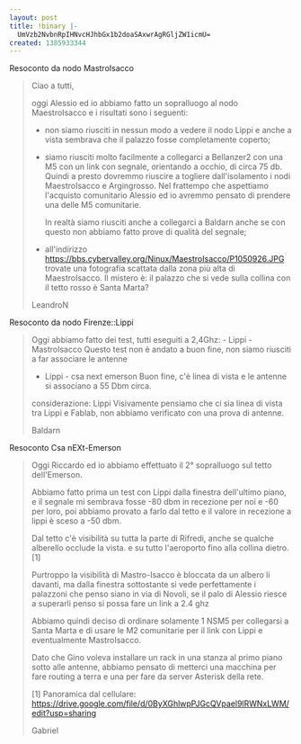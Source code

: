 ```yaml
---
layout: post
title: !binary |-
  UmVzb2NvbnRpIHNvcHJhbGx1b2doaSAxwrAgRGljZW1icmU=
created: 1385933344
---
```

Resoconto da nodo MastroIsacco
<blockquote>Ciao a tutti,

oggi Alessio ed io abbiamo fatto un sopralluogo al nodo MaestroIsacco e
i risultati sono i seguenti:

- non siamo riusciti in nessun modo a vedere il nodo Lippi e anche a
  vista sembrava che il palazzo fosse completamente coperto;

- siamo riusciti molto facilmente a collegarci a Bellanzer2 con una M5
  con un link con segnale, orientando a occhio, di circa 75 db. Quindi a
  presto dovremmo riuscire a togliere dall'isolamento i nodi
  MaestroIsacco e Argingrosso. Nel frattempo che aspettiamo l'acquisto
  comunitario Alessio ed io avremmo pensato di prendere una delle M5
  comunitarie.

  In realtà siamo riusciti anche a collegarci a Baldarn anche se con
  questo non abbiamo fatto prove di qualità del segnale;

- all'indirizzo
  https://bbs.cybervalley.org/Ninux/MaestroIsacco/P1050926.JPG trovate
  una fotografia scattata dalla zona più alta di MaestroIsacco. Il
  mistero è: il palazzo che si vede sulla collina con il tetto rosso è
  Santa Marta?

LeandroN
</blockquote>

Resoconto da nodo Firenze::Lippi
<blockquote>
Oggi abbiamo fatto dei test, tutti eseguiti a 2,4Ghz:
- Lippi - MastroIsacco
Questo test non è andato a buon fine, non siamo riusciti a far associare le
antenne

- Lippi - csa next emerson
Buon fine, c'è linea di vista e le antenne si associano a 55 Dbm circa.

considerazione:
Lippi
Visivamente pensiamo che ci sia linea di vista tra Lippi e Fablab, non
abbiamo verificato con una prova di antenne.

Baldarn
</blockquote>

Resoconto Csa nEXt-Emerson 
<blockquote>

Oggi Riccardo ed io abbiamo effettuato il 2° sopralluogo sul tetto
dell'Emerson.

Abbiamo fatto prima un test con Lippi dalla finestra dell'ultimo
piano, e il segnale mi sembrava fosse -80 dbm in recezione per noi e
-60 per loro, poi abbiamo provato a farlo dal tetto e il valore in
recezione a lippi è sceso a -50 dbm.

Dal tetto c'è visibilità su tutta la parte di Rifredi, anche se
qualche alberello occlude la vista. e su tutto l'aeroporto fino alla
collina dietro. [1]

Purtroppo la visibilità di Mastro-Isacco è bloccata da un albero li
davanti, ma dalla finestra sottostante si vede perfettamente i
palazzoni che penso siano in via di Novoli, se il palo di Alessio
riesce a superarli penso si possa fare un link a 2.4 ghz


Abbiamo quindi deciso di ordinare solamente 1 NSM5 per collegarsi a
Santa Marta e di usare le M2 comunitarie per il link con Lippi e
eventualmente MastroIsacco.

Dato che Gino voleva installare un rack in una stanza al primo piano
sotto alle antenne, abbiamo pensato di metterci una macchina per fare
routing a terra e una per fare da server Asterisk della rete.


[1] Panoramica dal cellulare:
https://drive.google.com/file/d/0ByXGhlwpPJGcQVpael9lRWNxLWM/edit?usp=sharing


Gabriel
</blockquote>
